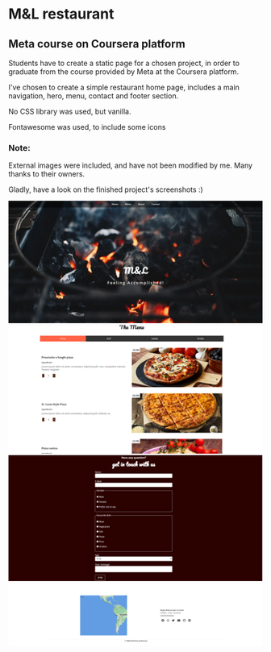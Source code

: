 # M&L restaurant

## Meta course on Coursera platform

Students have to create a static page for a chosen project, in order to graduate from the course provided by Meta at the Coursera platform.

I've chosen to create a simple restaurant home page, includes a main navigation, hero, menu, contact and footer section.

No CSS library was used, but vanilla.

Fontawesome was used, to include some icons

### Note: 

External images were included, and have not been modified by me. Many thanks to their owners.

Gladly, have a look on the finished project's screenshots :)

![Alt text](./assets/screenshots/1.png?raw=true)
![Alt text](./assets/screenshots/2.png?raw=true)
![Alt text](./assets/screenshots/3.png?raw=true)
![Alt text](./assets/screenshots/4.png?raw=true)
